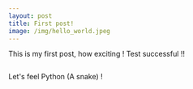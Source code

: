 ```yaml
---
layout: post
title: First post!
image: /img/hello_world.jpeg
---
```


This is my first post, how exciting ! 
Test successful !! 


<p align="center">
   <img src="https://user-images.githubusercontent.com/35966401/46159772-eeb30400-c2a2-11e8-9d9b-e02907b9f081.png" alt="" />
  
</p>


Let's feel Python (A snake) ! 
